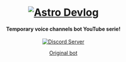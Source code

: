 <h1 align="center">
  <br>
  <a href="https://astro-bot.space"><img src="https://i.ibb.co/WBZXpNN/main.png" alt="Astro Devlog"></a>
  <br>
</h1>

<h4 align="center">Temporary voice channels bot YouTube serie!</h4>
<p align="center">
  <a href="https://astro-bot.space/support">
    <img src="https://discord.com/api/guilds/700607091391594567/embed.png" alt="Discord Server">
  </a>
</p>
<p align="center">
  <a href="https://astro-bot.space">Original bot</a>
</p>  
<br/>
